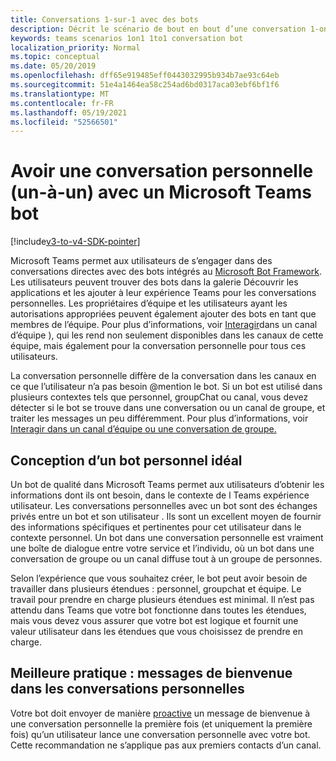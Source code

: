 ```yaml
---
title: Conversations 1-sur-1 avec des bots
description: Décrit le scénario de bout en bout d’une conversation 1-on-1 avec un bot dans Microsoft Teams
keywords: teams scenarios 1on1 1to1 conversation bot
localization_priority: Normal
ms.topic: conceptual
ms.date: 05/20/2019
ms.openlocfilehash: dff65e919485eff0443032995b934b7ae93c64eb
ms.sourcegitcommit: 51e4a1464ea58c254ad6bd0317aca03ebf6bf1f6
ms.translationtype: MT
ms.contentlocale: fr-FR
ms.lasthandoff: 05/19/2021
ms.locfileid: "52566501"
---
```

# <a name="have-a-personal-one-on-one-conversation-with-a-microsoft-teams-bot"></a>Avoir une conversation personnelle (un-à-un) avec un Microsoft Teams bot

[!include[v3-to-v4-SDK-pointer](~/includes/v3-to-v4-pointer-bots.md)]

Microsoft Teams permet aux utilisateurs de s’engager dans des conversations directes avec des bots intégrés au [Microsoft Bot Framework](/azure/bot-service/?view=azure-bot-service-3.0&preserve-view=true). Les utilisateurs peuvent trouver des bots dans la galerie Découvrir les applications et les ajouter à leur expérience Teams pour les conversations personnelles. Les propriétaires d’équipe et les utilisateurs ayant les autorisations appropriées peuvent également ajouter des bots en tant que membres de l’équipe. Pour plus d’informations, voir [Interagir](~/resources/bot-v3/bot-conversations/bots-conv-channel.md)dans un canal d’équipe ), qui les rend non seulement disponibles dans les canaux de cette équipe, mais également pour la conversation personnelle pour tous ces utilisateurs.

La conversation personnelle diffère de la conversation dans les canaux en ce que l’utilisateur n’a pas besoin @mention le bot. Si un bot est utilisé dans plusieurs contextes tels que personnel, groupChat ou canal, vous devez détecter si le bot se trouve dans une conversation ou un canal de groupe, et traiter les messages un peu différemment. Pour plus d’informations, voir [Interagir dans un canal d’équipe ou une conversation de groupe.](~/resources/bot-v3/bot-conversations/bots-conv-proactive.md)

## <a name="designing-a-great-personal-bot"></a>Conception d’un bot personnel idéal

Un bot de qualité dans Microsoft Teams permet aux utilisateurs d’obtenir les informations dont ils ont besoin, dans le contexte de l Teams expérience utilisateur. Les conversations personnelles avec un bot sont des échanges privés entre un bot et son utilisateur . Ils sont un excellent moyen de fournir des informations spécifiques et pertinentes pour cet utilisateur dans le contexte personnel. Un bot dans une conversation personnelle est vraiment une boîte de dialogue entre votre service et l’individu, où un bot dans une conversation de groupe ou un canal diffuse tout à un groupe de personnes.

Selon l’expérience que vous souhaitez créer, le bot peut avoir besoin de travailler dans plusieurs étendues : personnel, groupchat et équipe. Le travail pour prendre en charge plusieurs étendues est minimal. Il n’est pas attendu dans Teams que votre bot fonctionne dans toutes les étendues, mais vous devez vous assurer que votre bot est logique et fournit une valeur utilisateur dans les étendues que vous choisissez de prendre en charge.

## <a name="best-practice-welcome-messages-in-personal-conversations"></a>Meilleure pratique : messages de bienvenue dans les conversations personnelles

Votre bot doit envoyer de manière [proactive](~/resources/bot-v3/bot-conversations/bots-conv-proactive.md) un message de bienvenue à une conversation personnelle la première fois (et uniquement la première fois) qu’un utilisateur lance une conversation personnelle avec votre bot. Cette recommandation ne s’applique pas aux premiers contacts d’un canal.
